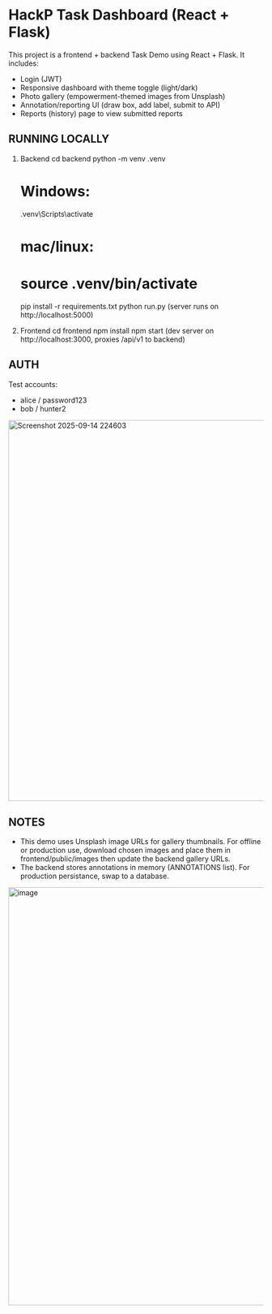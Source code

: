 HackP Task Dashboard (React + Flask)
==========================================

This project is a frontend + backend Task Demo using React + Flask.
It includes:
  - Login (JWT)
  - Responsive dashboard with theme toggle (light/dark)
  - Photo gallery (empowerment-themed images from Unsplash)
  - Annotation/reporting UI (draw box, add label, submit to API)
  - Reports (history) page to view submitted reports

RUNNING LOCALLY
---------------
1) Backend
   cd backend
   python -m venv .venv
   # Windows:
   .venv\Scripts\activate
   # mac/linux:
   # source .venv/bin/activate
   pip install -r requirements.txt
   python run.py
   (server runs on http://localhost:5000)

2) Frontend
   cd frontend
   npm install
   npm start
   (dev server on http://localhost:3000, proxies /api/v1 to backend)

AUTH
----
Test accounts:
  - alice / password123
  - bob / hunter2
<img width="1508" height="751" alt="Screenshot 2025-09-14 224603" src="https://github.com/user-attachments/assets/d243de2b-37bc-4cef-a0f7-cad6ae761ba4" />

NOTES
-----
- This demo uses Unsplash image URLs for gallery thumbnails. For offline or production use, download chosen images and place them in frontend/public/images then update the backend gallery URLs.
- The backend stores annotations in memory (ANNOTATIONS list). For production persistance, swap to a database.
<img width="1559" height="824" alt="image" src="https://github.com/user-attachments/assets/6ff036b1-45fd-444d-8439-f4c39d085cf9" />
